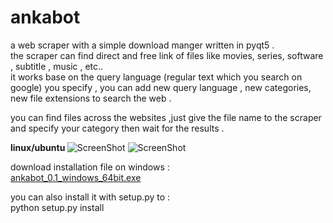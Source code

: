 # ankabot
a web scraper with a simple download manger written in pyqt5 .<br>
the scraper can find direct and free link of files like movies, series, software , subtitle , music , etc..<br>
it works base on the query language (regular text which you search on google) you specify , you can add new query language , new categories, new file extensions to search the web .<br>

you can find files across the websites ,just give the file name to the scraper and specify your category then wait for the results . 

<b> linux/ubuntu </b>
![ScreenShot](https://i.imgur.com/uWpBXP8.png)
![ScreenShot](https://i.imgur.com/w9sDap8.png)

download installation file on windows :<br>
<a href='https://github.com/MrSmiler/ankabot/releases/download/v0.1-alpha/ankabot_0.1_windows_64bit.exe'>ankabot_0.1_windows_64bit.exe</a>

you can also install it with setup.py to :<br>
python setup.py install


